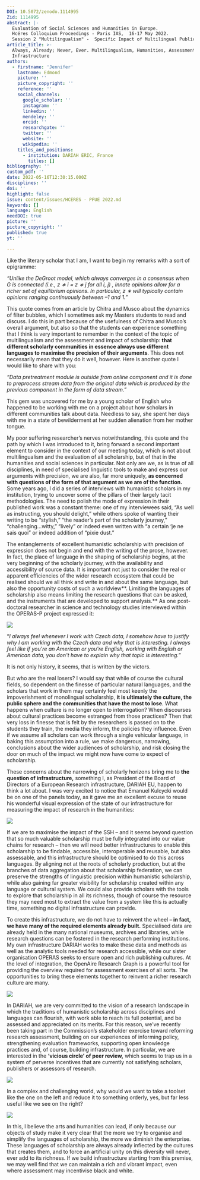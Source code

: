 ```yaml
---
DOI: 10.5072/zenodo.1114995
Zid: 1114995
abstract: |-
  Evaluation of Social Sciences and Humanities in Europe.
  Hcéres Colloquium Proceedings - Paris IAS,  16-17 May 2022.
  Session 2 "Multilingualism" -  Specific Impact of Multilingual Publication
article_title: >-
  Always, Already; Never, Ever. Multilingualism, Humanities, Assessment, and
  Infrastructure
authors:
  - firstname: 'Jennifer'
    lastname: Edmond
    picture: ''
    picture_copyright: ''
    reference: ''
    social_channels:
      google_scholar: ''
      instagram: ''
      linkedin: ''
      mendeley: ''
      orcid: ''
      researchgate: ''
      twitter: ''
      website: ''
      wikipedia: ''
    titles_and_positions:
      - institution: DARIAH ERIC, France
        titles: []
bibliography: ''
custom_pdf: ''
date: 2022-05-16T12:30:15.000Z
disciplines: ''
doi: ''
highlight: false
issue: content/issues/HCERES - PFUE 2022.md
keywords: []
language: English
needDOI: true
picture: ''
picture_copyright: ''
published: true
yt: ''

---
```

Like the literary scholar that I am, I want to begin my remarks with a sort of epigramme:

_“Unlike the DeGroot model, which always converges in a consensus when G is connected (i.e., z ∗ i = z ∗ j for all i, j) , innate opinions allow for a richer set of equilibrium opinions. In particular, z ∗ will typically contain opinions ranging continuously between –1 and 1.”_

This quote comes from an article by Chitra and Musco about the dynamics of filter bubbles, which I sometimes ask my Masters students to read and discuss. I do this in part because of the usefulness of Chitra and Musco’s overall argument, but also so that the students can experience something that I think is very important to remember in the context of the topic of multilingualism and the assessment and impact of scholarship: **that different scholarly communities in essence always use different languages to maximise the precision of their arguments**. This does not necessarily mean that they do it well, however. Here is another quote I would like to share with you:

_“Data pretreatment module is outside from online component and it is done to preprocess stream data from the original data which is produced by the previous component in the form of data stream.”_

This gem was uncovered for me by a young scholar of English who happened to be working with me on a project about how scholars in different communities talk about data. Needless to say, she spent her days with me in a state of bewilderment at her sudden alienation from her mother tongue.

My poor suffering researcher’s nerves notwithstanding, this quote and the path by which I was introduced to it, bring forward a second important element to consider in the context of our meeting today, which is not about multilingualism and the evaluation of all scholarship, but of that in the humanities and social sciences in particular. Not only are we, as is true of all disciplines, in need of specialised linguistic tools to make and express our arguments with precision, we are also, far more uniquely, **as concerned with questions of the form of that argument as we are of the function.** Some years ago, I did a series of interviews with humanistic scholars in my institution, trying to uncover some of the pillars of their largely tacit methodologies. The need to polish the mode of expression in their published work was a constant theme: one of my interviewees said, “As well as instructing, you should delight,” while others spoke of wanting their writing to be “stylish,” “the reader’s part of the scholarly journey,” “challenging…witty,” “lively” or indeed even written with “a certain ‘je ne sais quoi” or indeed addition of “pixie dust.”

The entanglements of excellent humanistic scholarship with precision of expression does not begin and end with the writing of the prose, however. In fact, the place of language in the shaping of scholarship begins, at the very beginning of the scholarly journey, with the availability and accessibility of source data. It is important not just to consider the real or apparent efficiencies of the wider research ecosystem that could be realised should we all think and write in and about the same language, but also the opportunity costs of such a worldview**. Limiting the languages of scholarship also means limiting the research questions that can be asked, and the instruments that are developed to support analysis.** As one post-doctoral researcher in science and technology studies interviewed within the OPERAS-P project expressed it:

![](/2-1-2_1.png)

“_I always feel whenever I work with Czech data, I somehow have to justify why I am working with the Czech data and why that is interesting. I always feel like if you're an American or you're English, working with English or American data, you don't have to explain why that topic is interesting._”

It is not only history, it seems, that is written by the victors.

But who are the real losers? I would say that while of course the cultural fields, so dependent on the finesse of particular natural languages, and the scholars that work in them may certainly feel most keenly the impoverishment of monolingual scholarship, **it is ultimately the culture, the public sphere and the communities that have the most to lose**. What happens when culture is no longer open to interrogation? When discourses about cultural practices become estranged from those practices? Then that very loss in finesse that is felt by the researchers is passed on to the students they train, the media they inform, the policies they influence. Even if we assume all scholars can work through a single vehicular language, in baking this assumption into a rule, we make dangerous, narrowing, conclusions about the wider audiences of scholarship, and risk closing the door on much of the impact we might now have come to expect of scholarship.

These concerns about the narrowing of scholarly horizons bring me to **the question of infrastructure,** something I, as President of the Board of Directors of a European Research infrastructure, DARIAH EU, happen to think a lot about. I was very excited to notice that Emanuel Kulcycki would be on one of the panels today, as it gave me an excellent excuse to reuse his wonderful visual expression of the state of our infrastructure for measuring the impact of research in the humanities:

![](/2-1-2_2.png)

If we are to maximise the impact of the SSH – and it seems beyond question that so much valuable scholarship must be fully integrated into our value chains for research – then we will need better infrastructures to enable this scholarship to be findable, accessible, interoperable and reusable, but also assessable, and this infrastructure should be optimised to do this across languages. By aligning not at the roots of scholarly production, but at the branches of data aggregation about that scholarship federation, we can preserve the strengths of linguistic precision within humanistic scholarship, while also gaining far greater visibility for scholarship created within any language or cultural system. We could also provide scholars with the tools to explore that scholarship in all its richness, though of course the resource they may need most to extract the value from a system like this is actually time, something no digital infrastructure can provide.

To create this infrastructure, we do not have to reinvent the wheel **– in fact, we have many of the required elements already built.** Specialised data are already held in the many national museums, archives and libraries, while research questions can be fostered in the research performing institutions. My own infrastructure DARIAH works to make these data and methods as well as the analytic tools needed for research accessible, while our sister organisation OPERAS seeks to ensure open and rich publishing cultures. At the level of integration, the OpenAire Research Graph is a powerful tool for providing the overview required for assessment exercises of all sorts. The opportunities to bring these elements together to reinvent a richer research culture are many.

![](/2-1-2_3.png)

In DARIAH, we are very committed to the vision of a research landscape in which the traditions of humanistic scholarship across disciplines and languages can flourish, with work able to reach its full potential, and be assessed and appreciated on its merits. For this reason, we’ve recently been taking part in the Commission’s stakeholder exercise toward reforming research assessment, building on our experiences of informing policy, strengthening evaluation frameworks, supporting open knowledge practices and, of course, building infrastructure. In particular, we are interested in the **‘vicious circle’ of peer review,** which seems to trap us in a system of perverse incentives that are currently not satisfying scholars, publishers or assessors of research.

![](/2-1-2_4.png)

In a complex and challenging world, why would we want to take a toolset like the one on the left and reduce it to something orderly, yes, but far less useful like we see on the right?

![](/2-1-1_56.PNG)

In this, I believe the arts and humanities can lead, if only because our objects of study make it very clear that the more we try to organise and simplify the languages of scholarship, the more we diminish the enterprise. These languages of scholarship are always already inflected by the cultures that creates them, and to force an artificial unity on this diversity will never, ever add to its richness. If we build infrastructure starting from this premise, we may well find that we can maintain a rich and vibrant impact, even where assessment may incentivise black and white.